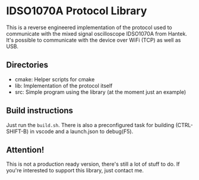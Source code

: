 # IDSO1070A Protocol Library
This is a reverse engineered implementation of the protocol used to communicate with the mixed signal oscilloscope IDSO1070A from Hantek.
It's possible to communicate with the device over WiFi (TCP) as well as USB.

## Directories
* cmake: Helper scripts for cmake
* lib: Implementation of the protocol itself
* src: Simple program using the library (at the moment just an example)

## Build instructions
Just run the ```build.sh```.
There is also a preconfigured task for building (CTRL-SHIFT-B) in vscode and a launch.json to debug(F5).

## Attention!
This is not a production ready version, there's still a lot of stuff to do. If you're interested to support this library, just contact me.
 